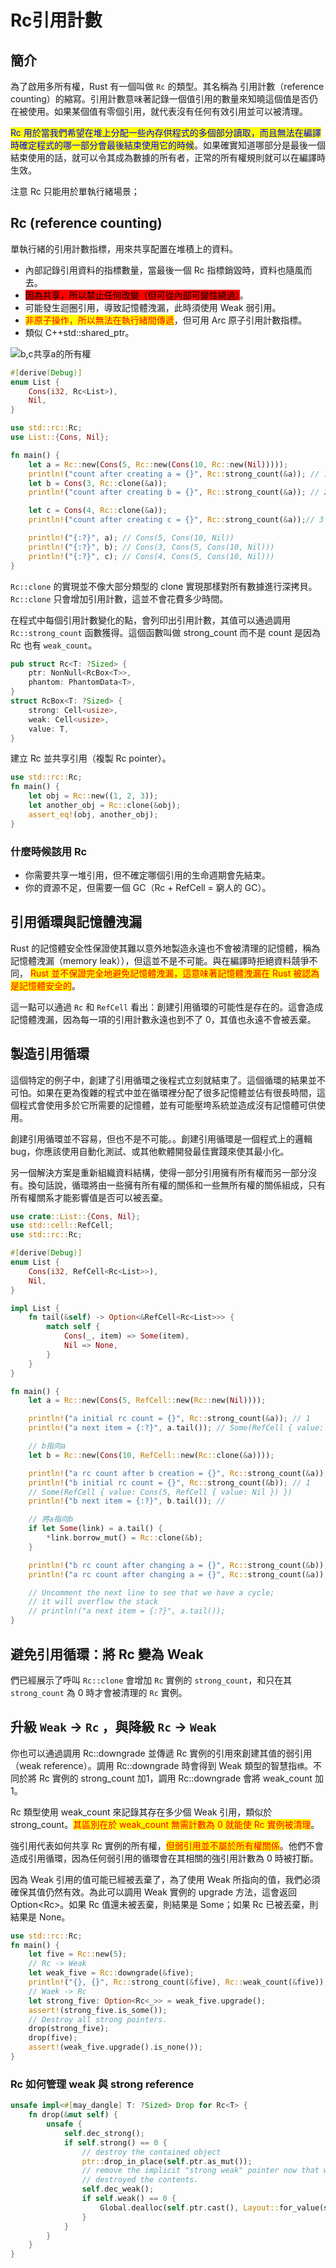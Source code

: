 # Rc引用計數

## 簡介

為了啟用多所有權，Rust 有一個叫做 `Rc` 的類型。其名稱為 引用計數（reference counting）的縮寫。引用計數意味著記錄一個值引用的數量來知曉這個值是否仍在被使用。如果某個值有零個引用，就代表沒有任何有效引用並可以被清理。

<mark style="color:blue;">Rc 用於當我們希望在堆上分配一些內存供程式的多個部分讀取，而且無法在編譯時確定程式的哪一部分會最後結束使用它的時候</mark>。如果確實知道哪部分是最後一個結束使用的話，就可以令其成為數據的所有者，正常的所有權規則就可以在編譯時生效。

注意 Rc 只能用於單執行緒場景；

## Rc (reference counting)

單執行緒的引用計數指標，用來共享配置在堆積上的資料。

* 內部記錄引用資料的指標數量，當最後一個 Rc 指標銷毀時，資料也隨風而去。
* <mark style="background-color:red;">因為共享，所以禁止任何改變（但可從內部可變性繞過）</mark>。
* 可能發生迴圈引用，導致記憶體洩漏，此時須使用 Weak 弱引用。
* <mark style="color:red;">非原子操作，所以無法在執行緒間傳遞</mark>，但可用 Arc 原子引用計數指標。
* 類似 C++std::shared\_ptr。

![b,c共享a的所有權](../.gitbook/assets/rc-min.PNG)

```rust
#[derive(Debug)]
enum List {
    Cons(i32, Rc<List>),
    Nil,
}

use std::rc::Rc;
use List::{Cons, Nil};

fn main() {
    let a = Rc::new(Cons(5, Rc::new(Cons(10, Rc::new(Nil)))));
    println!("count after creating a = {}", Rc::strong_count(&a)); // 1
    let b = Cons(3, Rc::clone(&a));
    println!("count after creating b = {}", Rc::strong_count(&a)); // 2

    let c = Cons(4, Rc::clone(&a));
    println!("count after creating c = {}", Rc::strong_count(&a));// 3

    println!("{:?}", a); // Cons(5, Cons(10, Nil))
    println!("{:?}", b); // Cons(3, Cons(5, Cons(10, Nil)))
    println!("{:?}", c); // Cons(4, Cons(5, Cons(10, Nil)))
}
```

`Rc::clone` 的實現並不像大部分類型的 clone 實現那樣對所有數據進行深拷貝。`Rc::clone` 只會增加引用計數，這並不會花費多少時間。

在程式中每個引用計數變化的點，會列印出引用計數，其值可以通過調用 `Rc::strong_count` 函數獲得。這個函數叫做 strong\_count 而不是 count 是因為 Rc 也有 `weak_count`。

```rust
pub struct Rc<T: ?Sized> {
    ptr: NonNull<RcBox<T>>,
    phantom: PhantomData<T>,
}
struct RcBox<T: ?Sized> {
    strong: Cell<usize>,
    weak: Cell<usize>,
    value: T,
}
```

建立 Rc 並共享引用（複製 Rc pointer）。

```rust
use std::rc::Rc;
fn main() {
    let obj = Rc::new((1, 2, 3));
    let another_obj = Rc::clone(&obj);
    assert_eq!(obj, another_obj);
}
```

### 什麼時候該用 Rc

* 你需要共享一堆引用，但不確定哪個引用的生命週期會先結束。
* 你的資源不足，但需要一個 GC（Rc + RefCell = 窮人的 GC）。

## 引用循環與記憶體洩漏

Rust 的記憶體安全性保證使其難以意外地製造永遠也不會被清理的記憶體，稱為記憶體洩漏（memory leak）），但這並不是不可能。與在編譯時拒絕資料競爭不同， <mark style="color:red;">Rust 並不保證完全地避免記憶體洩漏，這意味著記憶體洩漏在 Rust 被認為是記憶體安全的</mark>。

這一點可以通過 `Rc` 和 `RefCell` 看出：創建引用循環的可能性是存在的。這會造成記憶體洩漏，因為每一項的引用計數永遠也到不了 0，其值也永遠不會被丟棄。

## 製造引用循環

這個特定的例子中，創建了引用循環之後程式立刻就結束了。這個循環的結果並不可怕。如果在更為復雜的程式中並在循環裡分配了很多記憶體並佔有很長時間，這個程式會使用多於它所需要的記憶體，並有可能壓垮系統並造成沒有記憶體可供使用。

創建引用循環並不容易，但也不是不可能。。創建引用循環是一個程式上的邏輯 bug，你應該使用自動化測試、或其他軟體開發最佳實踐來使其最小化。

另一個解決方案是重新組織資料結構，使得一部分引用擁有所有權而另一部分沒有。換句話說，循環將由一些擁有所有權的關係和一些無所有權的關係組成，只有所有權關系才能影響值是否可以被丟棄。

```rust
use crate::List::{Cons, Nil};
use std::cell::RefCell;
use std::rc::Rc;

#[derive(Debug)]
enum List {
    Cons(i32, RefCell<Rc<List>>),
    Nil,
}

impl List {
    fn tail(&self) -> Option<&RefCell<Rc<List>>> {
        match self {
            Cons(_, item) => Some(item),
            Nil => None,
        }
    }
}

fn main() {
    let a = Rc::new(Cons(5, RefCell::new(Rc::new(Nil))));

    println!("a initial rc count = {}", Rc::strong_count(&a)); // 1
    println!("a next item = {:?}", a.tail()); // Some(RefCell { value: Nil })

    // b指向a
    let b = Rc::new(Cons(10, RefCell::new(Rc::clone(&a)))); 

    println!("a rc count after b creation = {}", Rc::strong_count(&a)); // 2
    println!("b initial rc count = {}", Rc::strong_count(&b)); // 1
    // Some(RefCell { value: Cons(5, RefCell { value: Nil }) })
    println!("b next item = {:?}", b.tail()); // 

    // 將a指向b
    if let Some(link) = a.tail() {
        *link.borrow_mut() = Rc::clone(&b);
    }

    println!("b rc count after changing a = {}", Rc::strong_count(&b)); // 2
    println!("a rc count after changing a = {}", Rc::strong_count(&a)); // 2

    // Uncomment the next line to see that we have a cycle;
    // it will overflow the stack
    // println!("a next item = {:?}", a.tail());
}
```

## 避免引用循環：將 Rc 變為 Weak

們已經展示了呼叫 `Rc::clone` 會增加 `Rc` 實例的 `strong_count`，和只在其 `strong_count` 為 0 時才會被清理的 `Rc` 實例。

## 升級 `Weak` -> `Rc` ，與降級 `Rc` -> `Weak`

你也可以通過調用 Rc::downgrade 並傳遞 Rc 實例的引用來創建其值的弱引用（weak reference）。調用 Rc::downgrade 時會得到 Weak 類型的智慧指`標`。不同於將 Rc 實例的 strong\_count 加1，調用 Rc::downgrade 會將 weak\_count 加1。

Rc 類型使用 weak\_count 來記錄其存在多少個 Weak 引用，類似於 strong\_count。<mark style="color:red;">其區別在於 weak\_count 無需計數為 0 就能使 Rc 實例被清理</mark>。

強引用代表如何共享 Rc 實例的所有權，<mark style="color:red;">但弱引用並不屬於所有權關係</mark>。他們不會造成引用循環，因為任何弱引用的循環會在其相關的強引用計數為 0 時被打斷。

因為 Weak 引用的值可能已經被丟棄了，為了使用 Weak 所指向的值，我們必須確保其值仍然有效。為此可以調用 Weak 實例的 upgrade 方法，這會返回 Option\<Rc>。如果 Rc 值還未被丟棄，則結果是 Some；如果 Rc 已被丟棄，則結果是 None。

```rust
use std::rc::Rc;
fn main() {
    let five = Rc::new(5);
    // Rc -> Weak
    let weak_five = Rc::downgrade(&five);
    println!("{}, {}", Rc::strong_count(&five), Rc::weak_count(&five));//1, 1
    // Waek -> Rc
    let strong_five: Option<Rc<_>> = weak_five.upgrade();
    assert!(strong_five.is_some());
    // Destroy all strong pointers.
    drop(strong_five);
    drop(five);
    assert!(weak_five.upgrade().is_none());
}
```

### Rc 如何管理 weak 與 strong reference

```rust
unsafe impl<#[may_dangle] T: ?Sized> Drop for Rc<T> {
    fn drop(&mut self) {
        unsafe {
            self.dec_strong();
            if self.strong() == 0 {
                // destroy the contained object
                ptr::drop_in_place(self.ptr.as_mut());
                // remove the implicit "strong weak" pointer now that we've
                // destroyed the contents.
                self.dec_weak();
                if self.weak() == 0 {
                    Global.dealloc(self.ptr.cast(), Layout::for_value(self.ptr.as_ref()));
                }
            }
        }
    }
}
```

###
